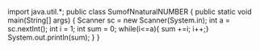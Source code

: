 import java.util.*;
public class SumofNnaturalNUMBER 
{
public static void main(String[] args) {
    Scanner sc = new Scanner(System.in);
    int a = sc.nextInt();
    int i = 1;
    int sum = 0;
    while(i<=a){
        sum +=i;
        i++;}
        System.out.println(sum);
    }
}

